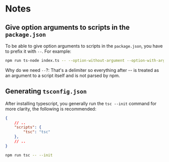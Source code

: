 # Notes

## Give option arguments to scripts in the `package.json`
To be able to give option arguments to scripts in the `package.json`, you have to prefix it with `--`.
For example:
```bash
npm run ts-node index.ts -- --option-without-argument --option-with-argument option-argument
```
Why do we need `--`?: 
That's a delimiter so everything after -- is treated as an argument to a script itself and is not parsed by npm.

## Generating `tsconfig.json`
After installing typescript, you generally run the `tsc --init` command for more clarity, the following is recommended:
```json
{
    // ..
    "scripts": {
        "tsc": "tsc"
    },
    // .. 
}
```
```bash
npm run tsc -- --init
```


